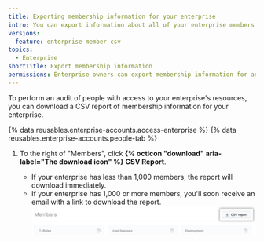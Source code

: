 ```yaml
---
title: Exporting membership information for your enterprise
intro: You can export information about all of your enterprise members.
versions:
  feature: enterprise-member-csv
topics:
  - Enterprise
shortTitle: Export membership information
permissions: Enterprise owners can export membership information for an enterprise.
---
```


To perform an audit of people with access to your enterprise's resources, you can download a CSV report of membership information for your enterprise.

{% data reusables.enterprise-accounts.access-enterprise %}
{% data reusables.enterprise-accounts.people-tab %}
1. To the right of "Members", click **{% octicon "download" aria-label="The download icon" %} CSV Report**.

   - If your enterprise has less than 1,000 members, the report will download immediately.
   - If your enterprise has 1,000 or more members, you'll soon receive an email with a link to download the report.
   ![Screenshot of the "CSV report" button](/assets/images/help/business-accounts/csv-report-button.png)
